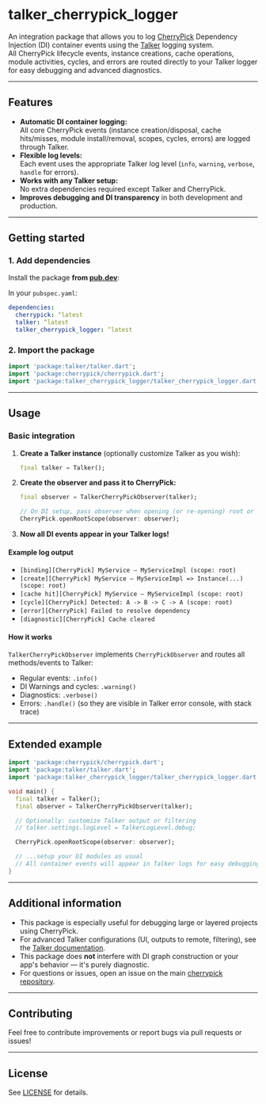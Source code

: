 # talker_cherrypick_logger

An integration package that allows you to log [CherryPick](https://github.com/pese-dot-work/cherrypick) Dependency Injection (DI) container events using the [Talker](https://pub.dev/packages/talker) logging system.  
All CherryPick lifecycle events, instance creations, cache operations, module activities, cycles, and errors are routed directly to your Talker logger for easy debugging and advanced diagnostics.

---

## Features

- **Automatic DI container logging:**  
  All core CherryPick events (instance creation/disposal, cache hits/misses, module install/removal, scopes, cycles, errors) are logged through Talker.
- **Flexible log levels:**  
  Each event uses the appropriate Talker log level (`info`, `warning`, `verbose`, `handle` for errors).
- **Works with any Talker setup:**  
  No extra dependencies required except Talker and CherryPick.
- **Improves debugging and DI transparency** in both development and production.

---

## Getting started

### 1. Add dependencies

Install the package **from [pub.dev](https://pub.dev/packages/talker_cherrypick_logger)**:

In your `pubspec.yaml`:
```yaml
dependencies:
  cherrypick: ^latest
  talker: ^latest
  talker_cherrypick_logger: ^latest
```

### 2. Import the package
```dart
import 'package:talker/talker.dart';
import 'package:cherrypick/cherrypick.dart';
import 'package:talker_cherrypick_logger/talker_cherrypick_logger.dart';
```

---

## Usage

### Basic integration

1. **Create a Talker instance** (optionally customize Talker as you wish):
    ```dart
    final talker = Talker();
    ```

2. **Create the observer and pass it to CherryPick:**
    ```dart
    final observer = TalkerCherryPickObserver(talker);

    // On DI setup, pass observer when opening (or re-opening) root or any custom scope
    CherryPick.openRootScope(observer: observer);
    ```

3. **Now all DI events appear in your Talker logs!**

#### Example log output

- `[binding][CherryPick] MyService — MyServiceImpl (scope: root)`
- `[create][CherryPick] MyService — MyServiceImpl => Instance(...) (scope: root)`
- `[cache hit][CherryPick] MyService — MyServiceImpl (scope: root)`
- `[cycle][CherryPick] Detected: A -> B -> C -> A (scope: root)`
- `[error][CherryPick] Failed to resolve dependency`
- `[diagnostic][CherryPick] Cache cleared`

#### How it works

`TalkerCherryPickObserver` implements `CherryPickObserver` and routes all methods/events to Talker:
- Regular events: `.info()`  
- DI Warnings and cycles: `.warning()`  
- Diagnostics: `.verbose()`  
- Errors: `.handle()` (so they are visible in Talker error console, with stack trace)

---

## Extended example

```dart
import 'package:cherrypick/cherrypick.dart';
import 'package:talker/talker.dart';
import 'package:talker_cherrypick_logger/talker_cherrypick_logger.dart';

void main() {
  final talker = Talker();
  final observer = TalkerCherryPickObserver(talker);

  // Optionally: customize Talker output or filtering
  // talker.settings.logLevel = TalkerLogLevel.debug;

  CherryPick.openRootScope(observer: observer);

  // ...setup your DI modules as usual
  // All container events will appear in Talker logs for easy debugging!
}
```

---

## Additional information

- This package is especially useful for debugging large or layered projects using CherryPick.
- For advanced Talker configurations (UI, outputs to remote, filtering), see the [Talker documentation](https://pub.dev/packages/talker).
- This package does **not** interfere with DI graph construction or your app's behavior — it's purely diagnostic.
- For questions or issues, open an issue on the main [cherrypick repository](https://github.com/pese-dot-work/cherrypick).

---

## Contributing

Feel free to contribute improvements or report bugs via pull requests or issues!

---

## License

See [LICENSE](LICENSE) for details.
